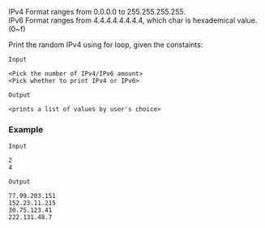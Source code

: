 IPv4 Format ranges from 0.0.0.0 to 255.255.255.255.   
IPv6 Format ranges from 4<char>.4<char>.4<char>.4<char>.4<char>.4<char>.4<char>.4<char>, which char is hexademical value. (0~f)
  
Print the random IPv4 using for loop, given the constaints:
  
`Input`
```
<Pick the number of IPv4/IPv6 amount>
<Pick whether to print IPv4 or IPv6>
```

`Output`
  ```
  <prints a list of values by user's choice>
  ```

### Example
`Input`
```
2
4
```

`Output`
```
77.99.203.151
152.23.11.215
30.75.123.41
222.131.48.7
```
